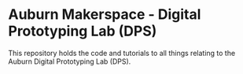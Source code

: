 # Auburn Makerspace - Digital Prototyping Lab (DPS)
This repository holds the  code and tutorials to all things relating to the Auburn Digital Prototyping Lab (DPS).
